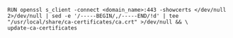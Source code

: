     RUN openssl s_client -connect <domain_name>:443 -showcerts </dev/null 2>/dev/null | sed -e '/-----BEGIN/,/-----END/!d' | tee "/usr/local/share/ca-certificates/ca.crt" >/dev/null && \
    update-ca-certificates
